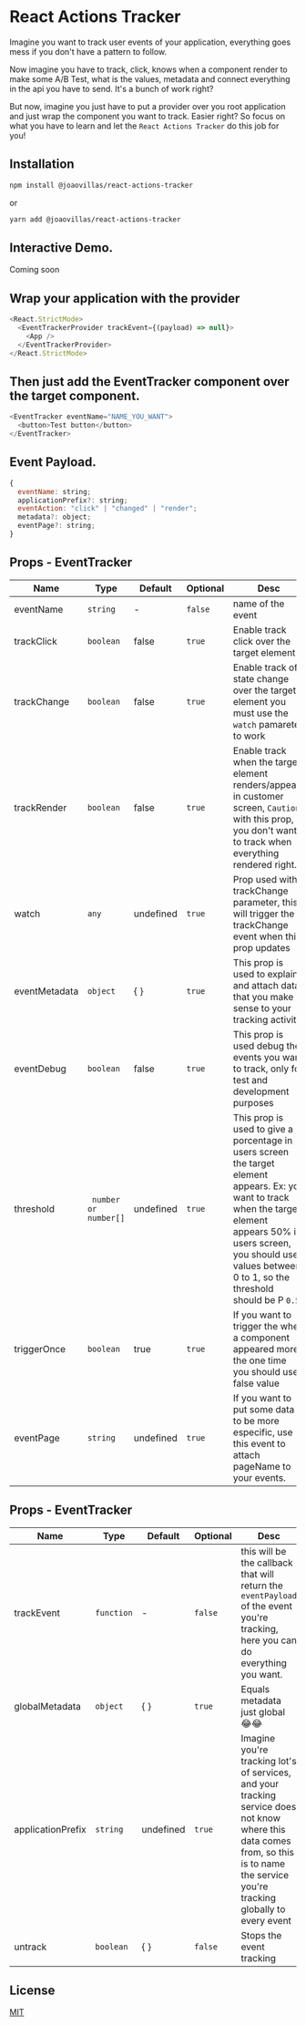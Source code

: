 # React Actions Tracker

Imagine you want to track user events of your application, everything goes mess if you don't have a pattern to follow. 

Now imagine you have to track, click, knows when a component render to make some A/B Test, what is the values, metadata and connect everything in the api you have to send. It's a bunch of work right? 

But now, imagine you just have to put a provider over you root application and just wrap the component you want to track. Easier right? So focus on what you have to learn and let the `React Actions Tracker` do this job for you!

## Installation

```bash
npm install @joaovillas/react-actions-tracker
```
or 
```bash
yarn add @joaovillas/react-actions-tracker
```

## Interactive Demo.
Coming soon

## Wrap your application with the provider

```javascript
<React.StrictMode>
  <EventTrackerProvider trackEvent={(payload) => null}>
    <App />
  </EventTrackerProvider>
</React.StrictMode>
```
## Then just add the EventTracker component over the target component.

```javascript  
<EventTracker eventName="NAME_YOU_WANT">
  <button>Test button</button>
</EventTracker>
```

## Event Payload.
```javascript
{
  eventName: string;
  applicationPrefix?: string;
  eventAction: "click" | "changed" | "render";
  metadata?: object;
  eventPage?: string;
}
```

## Props - EventTracker

Name | Type | Default | Optional | Desc
---- | ---- | ------- | -------- | ----
eventName | `string` |    -    | `false`  | name of the event
trackClick | `boolean` | false | `true`  | Enable track click over the target element 
trackChange | `boolean` | false | `true`  | Enable track of state change over the target element you must use the `watch` pamareter to work
trackRender | `boolean` | false | `true`  | Enable track when the target element renders/appears in customer screen, `Caution` with this prop, you don't want to track when everything rendered right...
watch | `any` | undefined | `true`  | Prop used with trackChange parameter, this will trigger the trackChange event when this prop updates
eventMetadata | `object` | { } | `true`  | This prop is used to explain and attach data that you make sense to your tracking activity
eventDebug | `boolean` | false | `true`  | This prop is used debug the events you want to track, only for test and development purposes
threshold | ` number or number[]` | undefined | `true`  | This prop is used to give a porcentage in users screen the target element appears. Ex: you want to track when the target element appears 50% in users screen, you should use values between 0 to 1, so the threshold should be P `0.5`
triggerOnce | `boolean` | true | `true`  |  If you want to trigger the when a component appeared more the one time you should use false value
eventPage | `string` | undefined | `true`  |  If you want to put some data to be more especific, use this event to attach pageName to your events.

## Props - EventTracker

Name | Type | Default | Optional | Desc
---- | ---- | ------- | -------- | ----
trackEvent | `function` |    -    | `false`  | this will be the callback that will return the `eventPayload` of the event you're tracking, here you can do everything you want.
globalMetadata | `object` |   { }  | `true`  | Equals metadata just global 😂😂
applicationPrefix | `string` |  undefined | `true`  | Imagine you're tracking lot's of services, and your tracking service does not know where this data comes from, so this is to name the service you're tracking globally to every event
untrack | `boolean` |   { }  | `false`  | Stops the event tracking

## License
[MIT](https://choosealicense.com/licenses/mit/)

